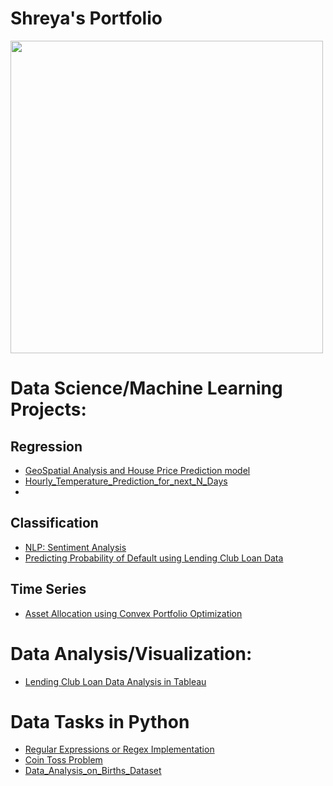 # Shreya's Portfolio

<img src= "Plots/13.png" width = '500'>


# Data Science/Machine Learning Projects:

## Regression 
- [GeoSpatial Analysis and House Price Prediction model](https://github.com/Shreyav29/GeoSpatial-Analysis-for-Real-Estate-Investment#geospatial-analysis-and-house-price-prediction-model) 
- [Hourly_Temperature_Prediction_for_next_N_Days](https://github.com/Shreyav29/Hourly_Temperature_Prediction_for_next_N_Days)
- 

## Classification 
- [NLP: Sentiment Analysis](https://github.com/Shreyav29/Coursera-Natural-Language-Processing-Specialization/blob/main/C1%20Natural%20Language%20Processing%20with%20Classification%20and%20Vector%20Spaces/Week1/README.md)
- [Predicting Probability of Default using Lending Club Loan Data](https://github.com/Shreyav29/Probability-Of-Default-Model)



## Time Series 
- [Asset Allocation using Convex Portfolio Optimization](https://github.com/Shreyav29/Portfolio_Optimization)

# Data Analysis/Visualization:
- [Lending Club Loan Data Analysis in Tableau]()

# Data Tasks in Python 
- [Regular Expressions or Regex Implementation](https://github.com/Shreyav29/Natural_Language_Processing/blob/main/Regex/Regex_in_finance.ipynb)
- [Coin Toss Problem](https://github.com/Shreyav29/Python_Tasks/tree/main/Coin_Toss)
- [Data_Analysis_on_Births_Dataset](https://github.com/Shreyav29/Python_Tasks/tree/main/Data_Analysis_on_Births_Dataset)




